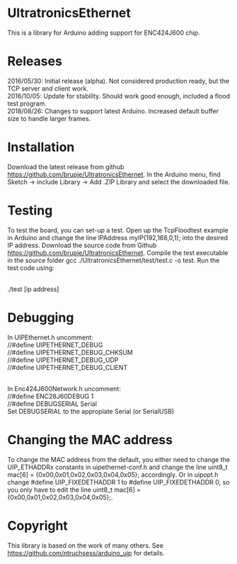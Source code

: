 # UltratronicsEthernet

This is a library for Arduino adding support for ENC424J600 chip.

# Releases

2016/05/30: Initial release (alpha). Not considered production ready, but the TCP server and client work.<br/>
2016/10/05: Update for stability. Should work good enough, included a flood test program. <br/>
2018/08/26: Changes to support latest Arduino. Increased default buffer size to handle larger frames.<br/>


# Installation

Download the latest release from github https://github.com/brupje/UltratronicsEthernet. In the Arduino menu, find Sketch -> include Library -> Add .ZIP Library and select the downloaded file.

# Testing

To test the board, you can set-up a test. Open up the TcpFloodtest example in Arduino and change the line IPAddress myIP(192,168,0,1); into the desired IP address. Download the source code from Github https://github.com/brupje/UltratronicsEthernet. Compile the test executable in the source folder gcc ./UltratronicsEthernet/test/test.c -o test. Run the test code using:<br/><br/>

./test [ip address]

# Debugging

In UIPEthernet.h uncomment:<br/>
//#define UIPETHERNET_DEBUG<br/>
//#define UIPETHERNET_DEBUG_CHKSUM<br/>
//#define UIPETHERNET_DEBUG_UDP<br/>
//#define UIPETHERNET_DEBUG_CLIENT<br/><br/>

In Enc424J600Network.h uncomment:<br/>
//#define ENC28J60DEBUG 1<br/>
//#define DEBUGSERIAL Serial<br/>
Set DEBUGSERIAL to the appropiate Serial (or SerialUSB)<br/>

# Changing the MAC address

To change the MAC address from the default, you either need to change the UIP_ETHADDRx constants in uipethernet-conf.h and change the line uint8_t mac[6] = {0x00,0x01,0x02,0x03,0x04,0x05}; accordingly. Or in uipopt.h change #define UIP_FIXEDETHADDR 1 to #define UIP_FIXEDETHADDR 0, so you only have to edit the line uint8_t mac[6] = {0x00,0x01,0x02,0x03,0x04,0x05};.

# Copyright

This library is based on the work of many others. See https://github.com/ntruchsess/arduino_uip for details.
